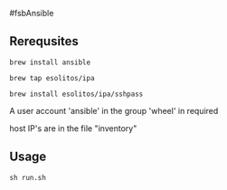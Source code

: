 
#fsbAnsible

## Rerequsites

`brew install ansible`

`brew tap esolitos/ipa`

`brew install esolitos/ipa/sshpass`

A user account 'ansible' in the group 'wheel' in required

host IP's are in the file "inventory"

## Usage

`sh run.sh`
